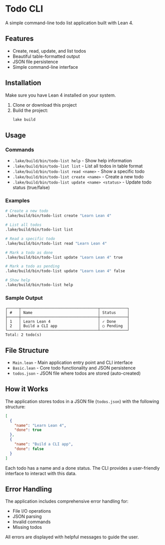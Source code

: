 # Todo CLI

A simple command-line todo list application built with Lean 4.

## Features

- Create, read, update, and list todos
- Beautiful table-formatted output
- JSON file persistence
- Simple command-line interface

## Installation

Make sure you have Lean 4 installed on your system.

1. Clone or download this project
2. Build the project:
   ```bash
   lake build
   ```

## Usage

### Commands

- `.lake/build/bin/todo-list help` - Show help information
- `.lake/build/bin/todo-list list` - List all todos in table format
- `.lake/build/bin/todo-list read <name>` - Show a specific todo
- `.lake/build/bin/todo-list create <name>` - Create a new todo
- `.lake/build/bin/todo-list update <name> <status>` - Update todo status (true/false)

### Examples

```bash
# Create a new todo
.lake/build/bin/todo-list create "Learn Lean 4"

# List all todos
.lake/build/bin/todo-list list

# Read a specific todo
.lake/build/bin/todo-list read "Learn Lean 4"

# Mark a todo as done
.lake/build/bin/todo-list update "Learn Lean 4" true

# Mark a todo as pending
.lake/build/bin/todo-list update "Learn Lean 4" false

# Show help
.lake/build/bin/todo-list help
```

### Sample Output

```
┌─────┬──────────────────────────────────┬────────────┐
│ #   │ Name                             │ Status     │
├─────┼──────────────────────────────────┼────────────┤
│ 1   │ Learn Lean 4                     │ ✓ Done     │
│ 2   │ Build a CLI app                  │ ○ Pending  │
└─────┴──────────────────────────────────┴────────────┘
Total: 2 todo(s)
```

## File Structure

- `Main.lean` - Main application entry point and CLI interface
- `Basic.lean` - Core todo functionality and JSON persistence
- `todos.json` - JSON file where todos are stored (auto-created)

## How it Works

The application stores todos in a JSON file (`todos.json`) with the following structure:

```json
[
  {
    "name": "Learn Lean 4",
    "done": true
  },
  {
    "name": "Build a CLI app",
    "done": false
  }
]
```

Each todo has a name and a done status. The CLI provides a user-friendly interface to interact with this data.

## Error Handling

The application includes comprehensive error handling for:

- File I/O operations
- JSON parsing
- Invalid commands
- Missing todos

All errors are displayed with helpful messages to guide the user.
